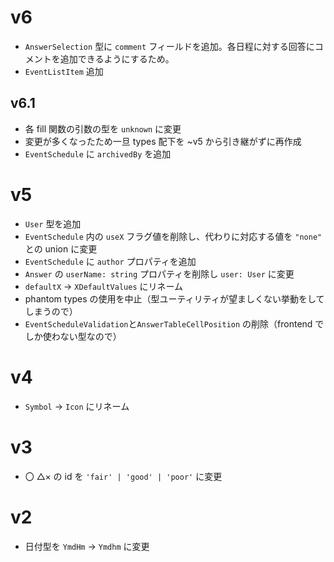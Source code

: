 # v6

-   `AnswerSelection` 型に `comment` フィールドを追加。各日程に対する回答にコメントを追加できるようにするため。
-   `EventListItem` 追加

## v6.1

-   各 fill 関数の引数の型を `unknown` に変更
-   変更が多くなったため一旦 types 配下を ~v5 から引き継がずに再作成
-   `EventSchedule` に `archivedBy` を追加

# v5

-   `User` 型を追加
-   `EventSchedule` 内の `useX` フラグ値を削除し、代わりに対応する値を `"none"` との union に変更
-   `EventSchedule` に `author` プロパティを追加
-   `Answer` の `userName: string` プロパティを削除し `user: User` に変更
-   `defaultX` -> `XDefaultValues` にリネーム
-   phantom types の使用を中止（型ユーティリティが望ましくない挙動をしてしまうので）
-   `EventScheduleValidation`と`AnswerTableCellPosition` の削除（frontend でしか使わない型なので）

# v4

-   `Symbol` -> `Icon` にリネーム

# v3

-   〇 △× の id を `'fair' | 'good' | 'poor'` に変更

# v2

-   日付型を `YmdHm` -> `Ymdhm` に変更

